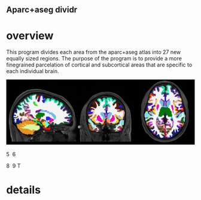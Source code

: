 ## Aparc+aseg dividr

# overview
This program divides each area from the aparc+aseg atlas into 27 new equally sized regions. The purpose of the program is to provide a more finegrained parcelation of cortical and subcortical areas that are specific to each individual brain. 

![hippo](https://github.com/iamnielsjanssen/aparcDividr/blob/master/aparc_dividr_loop.gif)

5
​
6
​

8
​
9
T

# details
